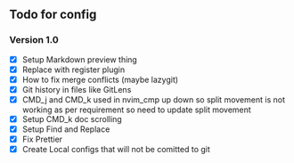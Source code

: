 ## Todo for config

### Version 1.0
- [x] Setup Markdown preview thing
- [x] Replace with register plugin
- [x] How to fix merge conflicts (maybe lazygit)
- [x] Git history in files like GitLens
- [x] CMD_j and CMD_k used in nvim_cmp up down so split movement is not working as per requirement so need to update split movement
- [x] Setup CMD_k doc scrolling
- [x] Setup Find and Replace
- [x] Fix Prettier
- [x] Create Local configs that will not be comitted to git
